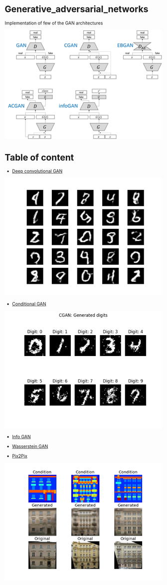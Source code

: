 # Generative_adversarial_networks
Implementation of few of the GAN architectures 

![](image/GAN_structure.png)

# Table of content
- [Deep convolutional GAN](dcgan)

![](image/dcgan.png)

- [Conditional GAN](cgan)

![](image/cgan.png)

- [Info GAN](infogan)
- [Wasserstein GAN](wgan)

- [Pix2Pix](pix2pix)

![](image/pix2pix.png)